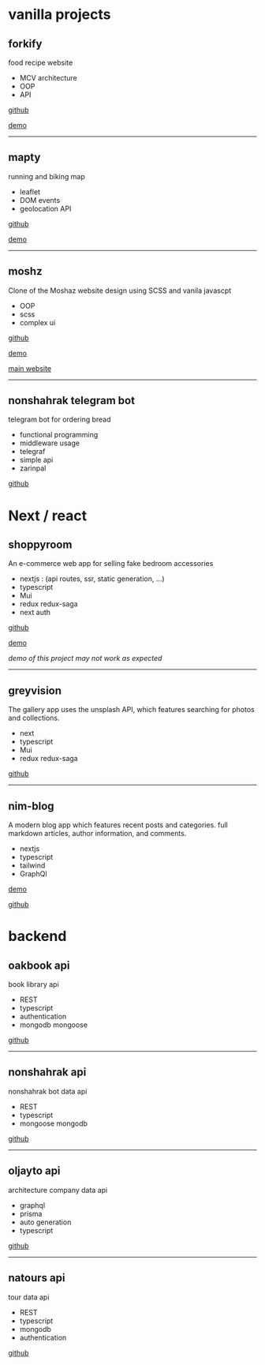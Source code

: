 # vanilla projects

## forkify

food recipe website

- MCV architecture
- OOP
- API

[github](https://github.com/nimacalhor/forkify)

[demo](https://statuesque-griffin-068c05.netlify.app/)

---

## mapty

running and biking map

- leaflet
- DOM events
- geolocation API

[github](https://github.com/nimacalhor/mapty)

[demo](https://storied-kringle-36c84f.netlify.app/)

---

## moshz

Clone of the Moshaz website design using SCSS and vanila javascpt

- OOP
- scss
- complex ui

[github](https://github.com/nimacalhor/moshaz)

[demo](https://silver-twilight-24ab69.netlify.app/)

[main website](https://www.moshaz.com/)

---

## nonshahrak telegram bot

telegram bot for ordering bread

- functional programming
- middleware usage
- telegraf
- simple api
- zarinpal

[github](https://github.com/nimacalhor/nonshahrak)

# Next / react

## shoppyroom

An e-commerce web app for selling fake bedroom accessories

- nextjs : (api routes, ssr, static generation, ...)
- typescript
- Mui
- redux redux-saga
- next auth

[github](https://github.com/nimacalhor/shoppyroom)

[demo](https://magnificent-beijinho-a54d56.netlify.app/)

_demo of this project may not work as expected_

---

## greyvision

The gallery app uses the unsplash API, which features searching for photos and collections.

- next
- typescript
- Mui
- redux redux-saga

[github](https://github.com/nimacalhor/greyvision)

---

## nim-blog

A modern blog app which features recent posts and categories. full markdown articles, author information, and comments.

- nextjs
- typescript
- tailwind
- GraphQl

[demo](https://stellular-pithivier-c48b6a.netlify.app/)

[github](https://github.com/nimacalhor/nim-blog)

# backend

## oakbook api

book library api

- REST
- typescript
- authentication
- mongodb mongoose

[github](https://github.com/nimacalhor/oakbook-api)

---

## nonshahrak api

nonshahrak bot data api

- REST
- typescript
- mongoose mongodb

[github](https://github.com/nimacalhor/nonshahrak-api)

---

## oljayto api

architecture company data api

- graphql
- prisma
- auto generation
- typescript

[github](https://github.com/nimacalhor/oljayto-api)

---

## natours api

tour data api

- REST
- typescript
- mongodb
- authentication

[github](https://github.com/nimacalhor/natours)
